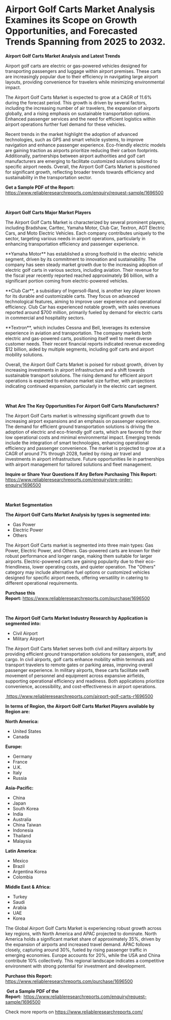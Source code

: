<p><h1>Airport Golf Carts Market Analysis Examines its Scope on Growth Opportunities, and Forecasted Trends Spanning from 2025 to 2032.</h1></p><p><strong>Airport Golf Carts Market Analysis and Latest Trends</strong></p>
<p><p>Airport golf carts are electric or gas-powered vehicles designed for transporting passengers and luggage within airport premises. These carts are increasingly popular due to their efficiency in navigating large airport layouts, providing convenience for travelers while minimizing environmental impact. </p><p>The Airport Golf Carts Market is expected to grow at a CAGR of 11.6% during the forecast period. This growth is driven by several factors, including the increasing number of air travelers, the expansion of airports globally, and a rising emphasis on sustainable transportation options. Enhanced passenger services and the need for efficient logistics within airport operations further fuel demand for these vehicles.</p><p>Recent trends in the market highlight the adoption of advanced technologies, such as GPS and smart vehicle systems, to improve navigation and enhance passenger experience. Eco-friendly electric models are gaining traction as airports prioritize reducing their carbon footprints. Additionally, partnerships between airport authorities and golf cart manufacturers are emerging to facilitate customized solutions tailored to specific airport needs. Overall, the Airport Golf Carts Market is positioned for significant growth, reflecting broader trends towards efficiency and sustainability in the transportation sector.</p></p>
<p><strong>Get a Sample PDF of the Report:&nbsp;</strong> <a href="https://www.reliableresearchreports.com/enquiry/request-sample/1696500?utm_campaign=3213&utm_medium=2&utm_source=Github&utm_content=ia&utm_term=30032025&utm_id=airport-golf-carts">https://www.reliableresearchreports.com/enquiry/request-sample/1696500</a></p>
<p>&nbsp;</p>
<p><strong>Airport Golf Carts Major Market Players</strong></p>
<p><p>The Airport Golf Carts Market is characterized by several prominent players, including Bradshaw, Carttec, Yamaha Motor, Club Car, Textron, AGT Electric Cars, and Moto Electric Vehicles. Each company contributes uniquely to the sector, targeting various needs in airport operations, particularly in enhancing transportation efficiency and passenger experience.</p><p>**Yamaha Motor** has established a strong foothold in the electric vehicle segment, driven by its commitment to innovation and sustainability. The company has seen steady market growth due to the increasing adoption of electric golf carts in various sectors, including aviation. Their revenue for the fiscal year recently reported reached approximately $6 billion, with a significant portion coming from electric-powered vehicles.</p><p>**Club Car**, a subsidiary of Ingersoll-Rand, is another key player known for its durable and customizable carts. They focus on advanced technological features, aiming to improve user experience and operational efficiency. Club Car has experienced notable growth, with sales revenues reported around $700 million, primarily fueled by demand for electric carts in commercial and hospitality sectors.</p><p>**Textron**, which includes Cessna and Bell, leverages its extensive experience in aviation and transportation. The company markets both electric and gas-powered carts, positioning itself well to meet diverse customer needs. Their recent financial reports indicated revenue exceeding $12 billion, aided by multiple segments, including golf carts and airport mobility solutions.</p><p>Overall, the Airport Golf Carts Market is poised for robust growth, driven by increasing investments in airport infrastructure and a shift towards sustainable transport solutions. The rising demand for efficient airport operations is expected to enhance market size further, with projections indicating continued expansion, particularly in the electric cart segment.</p></p>
<p>&nbsp;</p>
<p><strong>What Are The Key Opportunities For Airport Golf Carts Manufacturers?</strong></p>
<p><p>The Airport Golf Carts market is witnessing significant growth due to increasing airport expansions and an emphasis on passenger experience. The demand for efficient ground transportation solutions is driving the adoption of electric and eco-friendly golf carts, which are favored for their low operational costs and minimal environmental impact. Emerging trends include the integration of smart technologies, enhancing operational efficiency and passenger convenience. The market is projected to grow at a CAGR of around 7% through 2028, fueled by rising air travel and investments in airport infrastructure. Future opportunities lie in partnerships with airport management for tailored solutions and fleet management.</p></p>
<p><strong>Inquire or Share Your Questions If Any Before Purchasing This Report:</strong> <a href="https://www.reliableresearchreports.com/enquiry/pre-order-enquiry/1696500?utm_campaign=3213&utm_medium=2&utm_source=Github&utm_content=ia&utm_term=30032025&utm_id=airport-golf-carts">https://www.reliableresearchreports.com/enquiry/pre-order-enquiry/1696500</a></p>
<p>&nbsp;</p>
<p><strong>Market Segmentation</strong></p>
<p><strong>The Airport Golf Carts Market Analysis by types is segmented into:</strong></p>
<p><ul><li>Gas Power</li><li>Electric Power</li><li>Others</li></ul></p>
<p><p>The Airport Golf Carts market is segmented into three main types: Gas Power, Electric Power, and Others. Gas-powered carts are known for their robust performance and longer range, making them suitable for larger airports. Electric-powered carts are gaining popularity due to their eco-friendliness, lower operating costs, and quieter operation. The "Others" category may include alternative fuel options or customized vehicles designed for specific airport needs, offering versatility in catering to different operational requirements.</p></p>
<p><strong>Purchase this Report:&nbsp;</strong><a href="https://www.reliableresearchreports.com/purchase/1696500?utm_campaign=3213&utm_medium=2&utm_source=Github&utm_content=ia&utm_term=30032025&utm_id=airport-golf-carts">https://www.reliableresearchreports.com/purchase/1696500</a></p>
<p>&nbsp;</p>
<p><strong>The Airport Golf Carts Market Industry Research by Application is segmented into:</strong></p>
<p><ul><li>Civil Airport</li><li>Military Airport</li></ul></p>
<p><p>The Airport Golf Carts Market serves both civil and military airports by providing efficient ground transportation solutions for passengers, staff, and cargo. In civil airports, golf carts enhance mobility within terminals and transport travelers to remote gates or parking areas, improving overall passenger experience. In military airports, these carts facilitate swift movement of personnel and equipment across expansive airfields, supporting operational efficiency and readiness. Both applications prioritize convenience, accessibility, and cost-effectiveness in airport operations.</p></p>
<p><a href="https://www.reliableresearchreports.com/airport-golf-carts-r1696500?utm_campaign=3213&utm_medium=2&utm_source=Github&utm_content=ia&utm_term=30032025&utm_id=airport-golf-carts">&nbsp;https://www.reliableresearchreports.com/airport-golf-carts-r1696500</a></p>
<p><strong>In terms of Region, the Airport Golf Carts Market Players available by Region are:</strong></p>
<p>
    <p> <strong> North America: </strong>
        <ul>
            <li>United States</li>
            <li>Canada</li>
        </ul>
        </p> 
    <p> <strong> Europe: </strong>
        <ul>
            <li>Germany</li>
            <li>France</li>
            <li>U.K.</li>
            <li>Italy</li>
            <li>Russia</li>
        </ul>
        </p> 
    <p> <strong> Asia-Pacific: </strong>
        <ul>
            <li>China</li>
            <li>Japan</li>
            <li>South Korea</li>
            <li>India</li>
            <li>Australia</li>
            <li>China Taiwan</li>
            <li>Indonesia</li>
            <li>Thailand</li>
            <li>Malaysia</li>
        </ul>
        </p> 
    <p> <strong> Latin America: </strong>
        <ul>
            <li>Mexico</li>
            <li>Brazil</li>
            <li>Argentina Korea</li>
            <li>Colombia</li>
        </ul>
        </p> 
    <p> <strong> Middle East & Africa: </strong>
        <ul>
            <li>Turkey</li>
            <li>Saudi</li>
            <li>Arabia</li>
            <li>UAE</li>
            <li>Korea</li>
        </ul>
    </p>
    </p>
<p><p>The Global Airport Golf Carts Market is experiencing robust growth across key regions, with North America and APAC projected to dominate. North America holds a significant market share of approximately 35%, driven by the expansion of airports and increased travel demand. APAC follows closely, capturing around 30%, fueled by rising passenger traffic in emerging economies. Europe accounts for 20%, while the USA and China contribute 10% collectively. This regional landscape indicates a competitive environment with strong potential for investment and development.</p></p>
<p><strong>Purchase this Report: </strong><a href="https://www.reliableresearchreports.com/purchase/1696500?utm_campaign=3213&utm_medium=2&utm_source=Github&utm_content=ia&utm_term=30032025&utm_id=airport-golf-carts">https://www.reliableresearchreports.com/purchase/1696500</a></p>
<p>&nbsp;<strong>Get a Sample PDF of the Report:&nbsp;&nbsp;</strong><a href="https://www.reliableresearchreports.com/enquiry/request-sample/1696500?utm_campaign=3213&utm_medium=2&utm_source=Github&utm_content=ia&utm_term=30032025&utm_id=airport-golf-carts">https://www.reliableresearchreports.com/enquiry/request-sample/1696500</a></p>
<p><strong></strong></p>
<p>Check more reports on <a href="https://www.reliableresearchreports.com/?utm_campaign=3213&utm_medium=2&utm_source=Github&utm_content=ia&utm_term=30032025&utm_id=airport-golf-carts">https://www.reliableresearchreports.com/</a></p>